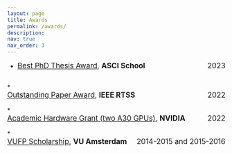 ```yaml
---
layout: page
title: Awards
permalink: /awards/
description: 
nav: true
nav_order: 3
---
```


* <div style="display: flex; justify-content: space-between;">
        <span style="font-size: larger;"><a href="https://asci.school">Best PhD Thesis Award</a>, <strong>ASCI School</strong></span> 
        <span style="font-size: larger;">2023</span>
    </div>
<br>
* <div style="display: flex; justify-content: space-between;">
        <span style="font-size: larger;"><a href="http://2022.rtss.org/awards/">Outstanding Paper Award</a>, <strong>IEEE RTSS</strong></span>
        <span style="font-size: larger;">2022</span>
    </div>
<br>
* <div style="display: flex; justify-content: space-between;">
        <span style="font-size: larger;"><a href="https://mynvidia.force.com/HardwareGrant/s/Application">Academic Hardware Grant (two A30 GPUs)</a>, <strong>NVIDIA</strong></span>
        <span style="font-size: larger;">2022</span>
    </div>
<br>
* <div style="display: flex; justify-content: space-between;">
        <span style="font-size: larger;"><a href="https://vu.nl/en/education/more-about/scholarships-for-international-masters-students">VUFP Scholarship</a>, <strong>VU Amsterdam</strong></span>
        <span style="font-size: larger;">2014-2015 and 2015-2016</span>
    </div>
